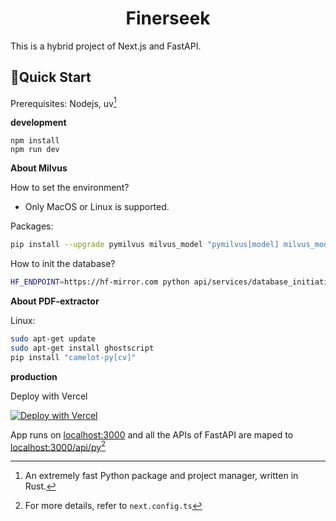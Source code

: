 <h1 align="center">Finerseek</h1>

This is a hybrid project of Next.js and FastAPI.

## 🚀Quick Start

Prerequisites: Nodejs, uv[^1]

**development**

```shell
npm install
npm run dev
```

**About Milvus**

How to set the environment?   
- Only MacOS or Linux is supported.  

Packages:
```bash
pip install --upgrade pymilvus milvus_model "pymilvus[model] milvus_model"
```

How to init the database?
```bash
HF_ENDPOINT=https://hf-mirror.com python api/services/database_initiation.py # connect to HuggingFace mirror server
```

**About PDF-extractor**

Linux:
```bash
sudo apt-get update
sudo apt-get install ghostscript
pip install "camelot-py[cv]"
```

**production**

Deploy with Vercel

[![Deploy with Vercel](https://vercel.com/button)](https://vercel.com)

App runs on [localhost:3000](localhost:3000) and all the APIs of FastAPI are maped to [localhost:3000/api/py](localhost:3000/api/py)[^2]

[^1]: An extremely fast Python package and project manager, written in Rust.
[^2]: For more details, refer to `next.config.ts`
